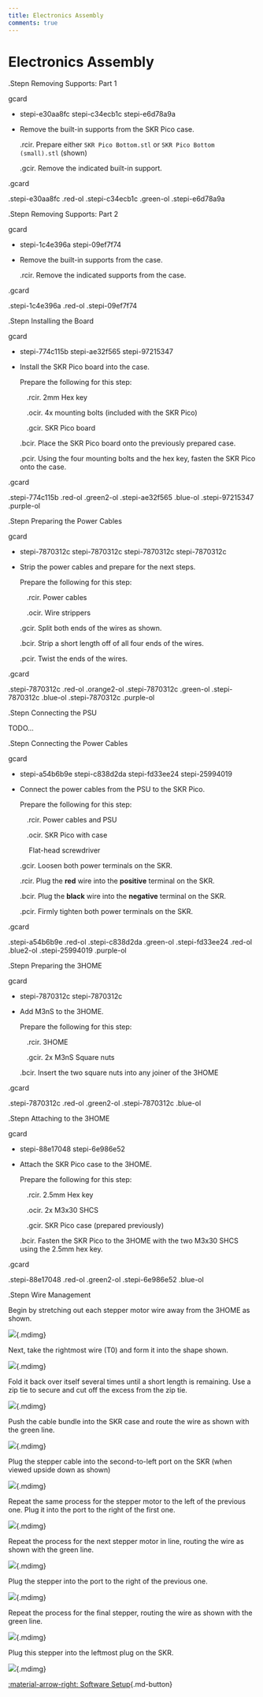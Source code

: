 ```yaml
---
title: Electronics Assembly
comments: true
---
```


<link rel="stylesheet" href="../../../assets/css/kits.css">

# Electronics Assembly

.Stepn Removing Supports: Part 1

gcard

- stepi-e30aa8fc
    stepi-c34ecb1c
    stepi-e6d78a9a

- Remove the built-in supports from the SKR Pico case.

    .rcir. Prepare either `SKR Pico Bottom.stl` or `SKR Pico Bottom (small).stl` (shown)

    .gcir. Remove the indicated built-in support.

.gcard

.stepi-e30aa8fc .red-ol
.stepi-c34ecb1c .green-ol
.stepi-e6d78a9a

.Stepn Removing Supports: Part 2

gcard

- stepi-1c4e396a
    stepi-09ef7f74

- Remove the built-in supports from the case.

    .rcir. Remove the indicated supports from the case.

.gcard

.stepi-1c4e396a .red-ol
.stepi-09ef7f74

.Stepn Installing the Board

gcard

- stepi-774c115b
    stepi-ae32f565
    stepi-97215347

- Install the SKR Pico board into the case.

    Prepare the following for this step:

    &emsp;.rcir. 2mm Hex key

    &emsp;.ocir. 4x mounting bolts (included with the SKR Pico)

    &emsp;.gcir. SKR Pico board

    .bcir. Place the SKR Pico board onto the previously prepared case.

    .pcir. Using the four mounting bolts and the hex key, fasten the SKR Pico onto the case.

.gcard

.stepi-774c115b .red-ol .green2-ol
.stepi-ae32f565 .blue-ol
.stepi-97215347 .purple-ol

.Stepn Preparing the Power Cables

gcard

- stepi-7870312c
    stepi-7870312c
    stepi-7870312c
    stepi-7870312c

- Strip the power cables and prepare for the next steps.

    Prepare the following for this step:

    &emsp;.rcir. Power cables

    &emsp;.ocir. Wire strippers

    .gcir. Split both ends of the wires as shown.

    .bcir. Strip a short length off of all four ends of the wires.

    .pcir. Twist the ends of the wires.

.gcard

.stepi-7870312c .red-ol .orange2-ol
.stepi-7870312c .green-ol
.stepi-7870312c .blue-ol
.stepi-7870312c .purple-ol

.Stepn Connecting the PSU

TODO...

.Stepn Connecting the Power Cables

gcard

- stepi-a54b6b9e
    stepi-c838d2da
    stepi-fd33ee24
    stepi-25994019
    
- Connect the power cables from the PSU to the SKR Pico.

    Prepare the following for this step:

    &emsp;.rcir. Power cables and PSU

    &emsp;.ocir. SKR Pico with case

    &emsp; Flat-head screwdriver

    .gcir. Loosen both power terminals on the SKR.

    .rcir. Plug the **red** wire into the **positive** terminal on the SKR.

    .bcir. Plug the **black** wire into the **negative** terminal on the SKR.

    .pcir. Firmly tighten both power terminals on the SKR.

.gcard

.stepi-a54b6b9e .red-ol
.stepi-c838d2da .green-ol
.stepi-fd33ee24 .red-ol .blue2-ol
.stepi-25994019 .purple-ol

.Stepn Preparing the 3HOME

gcard

- stepi-7870312c
    stepi-7870312c

- Add M3nS to the 3HOME.

    Prepare the following for this step:

    &emsp;.rcir. 3HOME

    &emsp;.gcir. 2x M3nS Square nuts

    .bcir. Insert the two square nuts into any joiner of the 3HOME

.gcard

.stepi-7870312c .red-ol .green2-ol
.stepi-7870312c .blue-ol

.Stepn Attaching to the 3HOME

gcard

- stepi-88e17048
    stepi-6e986e52

- Attach the SKR Pico case to the 3HOME.

    Prepare the following for this step:

    &emsp;.rcir. 2.5mm Hex key

    &emsp;.ocir. 2x M3x30 SHCS

    &emsp;.gcir. SKR Pico case (prepared previously)

    .bcir. Fasten the SKR Pico to the 3HOME with the two M3x30 SHCS using the 2.5mm hex key.

.gcard

.stepi-88e17048 .red-ol .green2-ol
.stepi-6e986e52 .blue-ol

.Stepn Wire Management

Begin by stretching out each stepper motor wire away from the 3HOME as shown.

![](7b9ae602.jpeg){.mdimg}

Next, take the rightmost wire (T0) and form it into the shape shown.

![](64eeec85.jpeg){.mdimg}

Fold it back over itself several times until a short length is remaining. Use a zip tie to secure and cut off the excess from the zip tie.

![](eb382317.jpeg){.mdimg}

Push the cable bundle into the SKR case and route the wire as shown with the green line.

![](6714f09d.jpeg){.mdimg}

Plug the stepper cable into the second-to-left port on the SKR (when viewed upside down as shown)

![](7b693bf8.jpeg){.mdimg}

Repeat the same process for the stepper motor to the left of the previous one. Plug it into the port to the right of the first one.

![](7f892d9d.jpeg){.mdimg}

Repeat the process for the next stepper motor in line, routing the wire as shown with the green line.

![](8c228c68.jpeg){.mdimg}

Plug the stepper into the port to the right of the previous one.

![](7aafd269.jpeg){.mdimg}

Repeat the process for the final stepper, routing the wire as shown with the green line.

![](6125f8b5.jpeg){.mdimg}

Plug this stepper into the leftmost plug on the SKR.

![](3f66eb08.jpeg){.mdimg}

[:material-arrow-right: Software Setup](software-setup.md){.md-button}